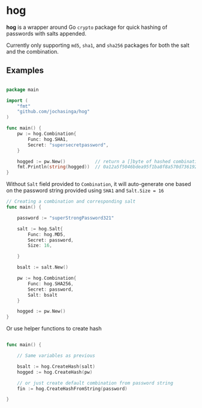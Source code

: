 # hog

**hog** is a wrapper around Go `crypto` package for quick hashing of passwords
with salts appended.

Currently only supporting `md5`, `sha1`, and `sha256` packages for both the
salt and the combination.

## Examples

```Go

package main

import (
	"fmt"
	"github.com/jochasinga/hog"
)

func main() {
	pw := hog.Combination{
		Func: hog.SHA1,
		Secret: "supersecretpassword",
	}

	hogged := pw.New()           // return a []byte of hashed combination  
	fmt.Println(string(hogged))  // 0a12a5f5046bdea95f1ba8f8a570d7361922c0a9
}
```
Without `Salt` field provided to `Combination`, it will auto-generate one based
on the password string provided using `SHA1` and `Salt.Size = 16`

```Go
// Creating a combination and corresponding salt
func main() {

	password := "superStrongPassword321"

	salt := hog.Salt{
		Func: hog.MD5,
		Secret: password,
		Size: 16,

	}

	bsalt := salt.New()

	pw := hog.Combination{
		Func: hog.SHA256,
		Secret: password,
		Salt: bsalt
	}

	hogged := pw.New()
}
```

Or use helper functions to create hash

```Go

func main() {

	// Same variables as previous

	bsalt := hog.CreateHash(salt)
	hogged := hog.CreateHash(pw)

	// or just create default combination from password string
	fin := hog.CreateHashFromString(password)

}

```

